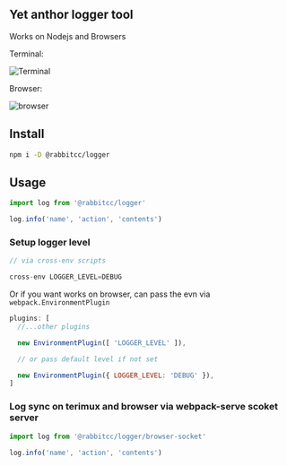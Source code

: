 Yet anthor logger tool
----

Works on Nodejs and Browsers

Terminal:

![Terminal](https://user-images.githubusercontent.com/5752902/43772620-47e41182-9a75-11e8-9632-68d5944db477.png)

Browser:

![browser](https://user-images.githubusercontent.com/5752902/43772620-47e41182-9a75-11e8-9632-68d5944db477.png)


## Install

```sh
npm i -D @rabbitcc/logger
```

## Usage

```js
import log from '@rabbitcc/logger'

log.info('name', 'action', 'contents')
```


### Setup logger level

```js
// via cross-env scripts

cross-env LOGGER_LEVEL=DEBUG
```

Or if you want works on browser, can pass the evn via `webpack.EnvironmentPlugin`

```js
plugins: [
  //...other plugins

  new EnvironmentPlugin([ 'LOGGER_LEVEL' ]),

  // or pass default level if not set

  new EnvironmentPlugin({ LOGGER_LEVEL: 'DEBUG' }),
]
```


### Log sync on terimux and browser via webpack-serve scoket server

```js
import log from '@rabbitcc/logger/browser-socket'

log.info('name', 'action', 'contents')
```
